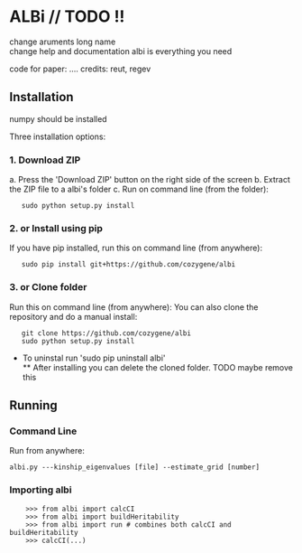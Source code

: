 
# ALBi // TODO !!
change aruments long name <br/>
change help and documentation
albi is everything you need

code for paper: ....
credits: reut, regev

## Installation

numpy should be installed

Three installation options:

### 1. Download ZIP

a. Press the 'Download ZIP' button on the right side of the screen
b. Extract the ZIP file to a albi's folder
c. Run on command line (from the folder):
```
   sudo python setup.py install
```

### 2. or Install using pip

If you have pip installed, run this on command line (from anywhere): 
```
   sudo pip install git+https://github.com/cozygene/albi
```

### 3. or Clone folder

Run this on command line (from anywhere): 
You can also clone the repository and do a manual install:
```
   git clone https://github.com/cozygene/albi
   sudo python setup.py install
```


 * To uninstal run 'sudo pip uninstall albi' <br/>
** After installing you can delete the cloned folder.
TODO maybe remove this


## Running

### Command Line

Run from anywhere:
```
albi.py ---kinship_eigenvalues [file] --estimate_grid [number]
```
 
### Importing albi

```
    >>> from albi import calcCI
    >>> from albi import buildHeritability
    >>> from albi import run # combines both calcCI and buildHeritability
    >>> calcCI(...)

```
 

